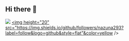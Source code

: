 ## Hi there 👋

![](https://komarev.com/ghpvc/?username=nazuna293&color=yellow)
  <a href="https://github.com/nazuna293">
    <img height="20" src="https://img.shields.io/github/followers/nazuna293?label=follow&logo=github&style=flat"&color=yellow />
  </a>

<!--
**nazuna293/nazuna293** is a ✨ _special_ ✨ repository because its `README.md` (this file) appears on your GitHub profile.

Here are some ideas to get you started:

- 🔭 I’m currently working on ...
- 🌱 I’m currently learning ...
- 👯 I’m looking to collaborate on ...
- 🤔 I’m looking for help with ...
- 💬 Ask me about ...
- 📫 How to reach me: ...
- 😄 Pronouns: ...
- ⚡ Fun fact: ...
-->
